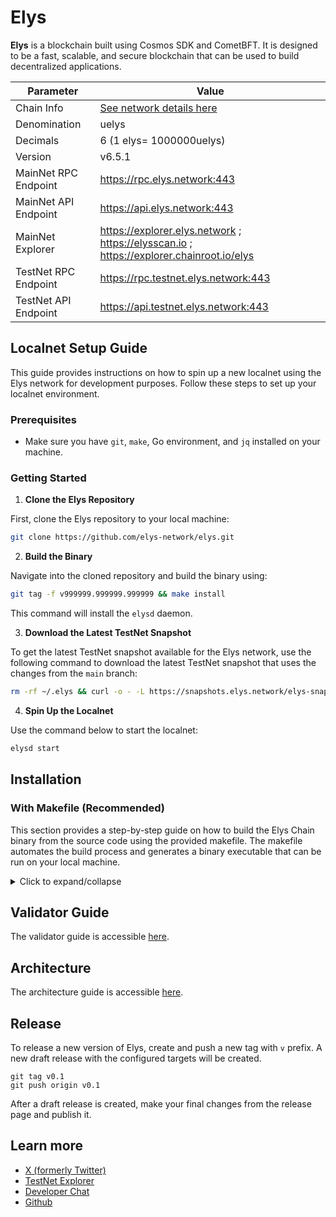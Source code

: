 # Elys

**Elys** is a blockchain built using Cosmos SDK and CometBFT. It is designed to be a fast, scalable, and secure blockchain that can be used to build decentralized applications.

| Parameter            | Value                                                                    |
| -------------------- | ------------------------------------------------------------------------ |
| Chain Info           | [See network details here](https://github.com/elys-network/networks)     |
| Denomination         | uelys                                                                    |
| Decimals             | 6 (1 elys= 1000000uelys)                                                 |
| Version              | v6.5.1                                                                   |
| MainNet RPC Endpoint | https://rpc.elys.network:443                                             |
| MainNet API Endpoint | https://api.elys.network:443                                             |
| MainNet Explorer     | https://explorer.elys.network ; https://elysscan.io ; https://explorer.chainroot.io/elys                      |
| TestNet RPC Endpoint | https://rpc.testnet.elys.network:443                                     |
| TestNet API Endpoint | https://api.testnet.elys.network:443                                     |

## Localnet Setup Guide

This guide provides instructions on how to spin up a new localnet using the Elys network for development purposes. Follow these steps to set up your localnet environment.

### Prerequisites

- Make sure you have `git`, `make`, Go environment, and `jq` installed on your machine.

### Getting Started

1. **Clone the Elys Repository**

First, clone the Elys repository to your local machine:

```bash
git clone https://github.com/elys-network/elys.git
```

2. **Build the Binary**

Navigate into the cloned repository and build the binary using:

```bash
git tag -f v999999.999999.999999 && make install
```

This command will install the `elysd` daemon.

3. **Download the Latest TestNet Snapshot**

To get the latest TestNet snapshot available for the Elys network, use the following command to download the latest TestNet snapshot that uses the changes from the `main` branch:

```bash
rm -rf ~/.elys && curl -o - -L https://snapshots.elys.network/elys-snapshot-main.tar.lz4 | lz4 -c -d - | tar -x -C ~/
```

4. **Spin Up the Localnet**

Use the command below to start the localnet:

```bash
elysd start
```

## Installation

### With Makefile (Recommended)

This section provides a step-by-step guide on how to build the Elys Chain binary from the source code using the provided makefile. The makefile automates the build process and generates a binary executable that can be run on your local machine.

<details>
    <summary>Click to expand/collapse</summary>

    1. Clone the Elys chain repository:

    ```bash
    git clone https://github.com/elys-network/elys.git
    ```

    2. Navigate to the cloned repository:

    ```bash
    cd elys
    ```

    3. Optionally, checkout the specific branch or tag you want to build:

    ```bash
    git checkout [version]
    ```

    4. Ensure that you have the necessary dependencies installed. For instance, on Ubuntu you need to install the `make`
    tool:

    ```bash
    sudo apt-get install --yes make
    ```

    In order to generate proto files, install the dependencies below:

    - `buf`
    - `clang-format`
    - `protoc-gen-go-cosmos-orm`: `go install cosmossdk.io/orm/cmd/protoc-gen-go-cosmos-orm@latest`

    Then run the following command:

    ```bash
    make proto
    ```

    5. **Optional**: Use _RocksDB_ instead of _pebbledb_

    Ensure that you have RocksDB installed on your machine. On Ubuntu, you can install RocksDB using the following suite
    of commands:

    ```bash
    # set rocks db version
    ROCKSDB_VERSION=8.9.1

    # install rocks db dependencies
    sudo apt install -y libgflags-dev libsnappy-dev zlib1g-dev libbz2-dev liblz4-dev libzstd-dev

    # download and extract on /tmp
    cd /tmp
    wget https://github.com/facebook/rocksdb/archive/refs/tags/v${ROCKSDB_VERSION}.tar.gz
    tar -xvf v${ROCKSDB_VERSION}.tar.gz && cd rocksdb-${ROCKSDB_VERSION} || return

    # build rocks db
    export CXXFLAGS='-Wno-error=deprecated-copy -Wno-error=pessimizing-move -Wno-error=class-memaccess'
    make shared_lib

    # install rocks db
    sudo make install-shared INSTALL_PATH=/usr

    # cleanup to save space
    rm -rf /tmp/rocksdb-${ROCKSDB_VERSION} /tmp/v${ROCKSDB_VERSION}.tar.gz
    ```

    In order to build the binary with RocksDB, you need to run the following command:

    ```bash
    ROCKSDB=1 make build
    ```

    Note: RocksDB is only required for Linux machines. For macOS, you can continue without installing RocksDB.

    When running `ROCKSDB=1 make build`, if you are getting this error:

    ```bash
    elysd: error while loading shared libraries: librocksdb.so.8.9: cannot open shared object file: No such file or
    directory
    ```

    You might need to set the `LD_LIBRARY_PATH` environment variable to the local library path. You can do this by
    running the following command:

    ```bash
    export LD_LIBRARY_PATH=/usr/local/lib
    ```

    6. Run the `make build` command to build the binary:

    ```bash
    make build
    ```

    7. The binary will be generated in the `./build` directory. You can run the binary using the following command:

    ```bash
    ./build/elysd
    ```

    You can also use the `make install` command to install the binary in the `bin` directory of your `GOPATH`.

</details>

## Validator Guide

The validator guide is accessible [here](./validator.md).

## Architecture

The architecture guide is accessible [here](./architecture.md).

## Release

To release a new version of Elys, create and push a new tag with `v` prefix. A new draft release with the configured targets will be created.

```
git tag v0.1
git push origin v0.1
```

After a draft release is created, make your final changes from the release page and publish it.

## Learn more

- [X (formerly Twitter)](https://x.com/elys_network)
- [TestNet Explorer](https://testnet.ping.pub/elys)
- [Developer Chat](https://discord.gg/elysnetwork)
- [Github](https://github.com/elys-network)
